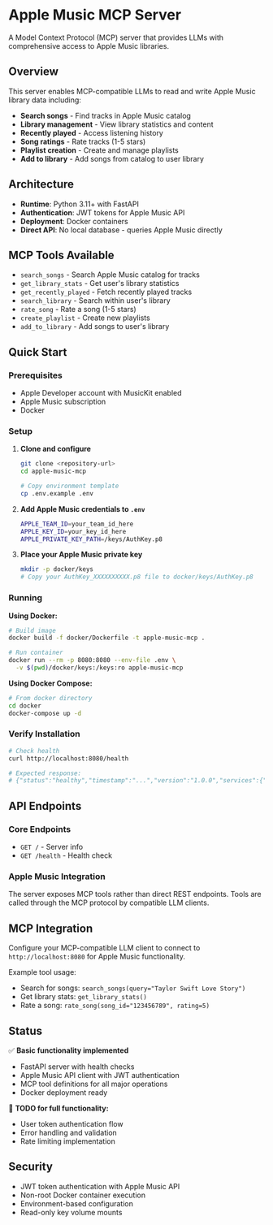 # Apple Music MCP Server

A Model Context Protocol (MCP) server that provides LLMs with comprehensive access to Apple Music libraries.

## Overview

This server enables MCP-compatible LLMs to read and write Apple Music library data including:
- **Search songs** - Find tracks in Apple Music catalog
- **Library management** - View library statistics and content
- **Recently played** - Access listening history
- **Song ratings** - Rate tracks (1-5 stars)
- **Playlist creation** - Create and manage playlists
- **Add to library** - Add songs from catalog to user library

## Architecture

- **Runtime**: Python 3.11+ with FastAPI
- **Authentication**: JWT tokens for Apple Music API
- **Deployment**: Docker containers
- **Direct API**: No local database - queries Apple Music directly

## MCP Tools Available

- `search_songs` - Search Apple Music catalog for tracks
- `get_library_stats` - Get user's library statistics
- `get_recently_played` - Fetch recently played tracks
- `search_library` - Search within user's library
- `rate_song` - Rate a song (1-5 stars)
- `create_playlist` - Create new playlists
- `add_to_library` - Add songs to user's library

## Quick Start

### Prerequisites
- Apple Developer account with MusicKit enabled
- Apple Music subscription
- Docker

### Setup

1. **Clone and configure**
   ```bash
   git clone <repository-url>
   cd apple-music-mcp
   
   # Copy environment template
   cp .env.example .env
   ```

2. **Add Apple Music credentials to `.env`**
   ```bash
   APPLE_TEAM_ID=your_team_id_here
   APPLE_KEY_ID=your_key_id_here
   APPLE_PRIVATE_KEY_PATH=/keys/AuthKey.p8
   ```

3. **Place your Apple Music private key**
   ```bash
   mkdir -p docker/keys
   # Copy your AuthKey_XXXXXXXXXX.p8 file to docker/keys/AuthKey.p8
   ```

### Running

**Using Docker:**
```bash
# Build image
docker build -f docker/Dockerfile -t apple-music-mcp .

# Run container
docker run --rm -p 8080:8080 --env-file .env \
  -v $(pwd)/docker/keys:/keys:ro apple-music-mcp
```

**Using Docker Compose:**
```bash
# From docker directory
cd docker
docker-compose up -d
```

### Verify Installation
```bash
# Check health
curl http://localhost:8080/health

# Expected response:
# {"status":"healthy","timestamp":"...","version":"1.0.0","services":{"server":"online"}}
```

## API Endpoints

### Core Endpoints
- `GET /` - Server info
- `GET /health` - Health check

### Apple Music Integration
The server exposes MCP tools rather than direct REST endpoints. Tools are called through the MCP protocol by compatible LLM clients.

## MCP Integration

Configure your MCP-compatible LLM client to connect to `http://localhost:8080` for Apple Music functionality.

Example tool usage:
- Search for songs: `search_songs(query="Taylor Swift Love Story")`
- Get library stats: `get_library_stats()`
- Rate a song: `rate_song(song_id="123456789", rating=5)`

## Status

✅ **Basic functionality implemented**
- FastAPI server with health checks
- Apple Music API client with JWT authentication
- MCP tool definitions for all major operations
- Docker deployment ready

🚧 **TODO for full functionality:**
- User token authentication flow
- Error handling and validation
- Rate limiting implementation

## Security

- JWT token authentication with Apple Music API
- Non-root Docker container execution
- Environment-based configuration
- Read-only key volume mounts
